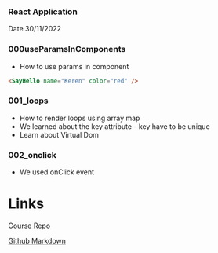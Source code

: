 ### React Application

Date 30/11/2022

### 000useParamsInComponents

- How to use params in component

```html
<SayHello name="Keren" color="red" />
```

### 001_loops

- How to render loops using array map
- We learned about the key attribute - key have to be unique
- Learn about Virtual Dom

### 002_onclick

- We used onClick event

# Links

[Course Repo](https://github.com/bk-software/hu-react-redux)

[Github Markdown](https://docs.github.com/en/get-started/writing-on-github/getting-started-with-writing-and-formatting-on-github/basic-writing-and-formatting-syntax)
